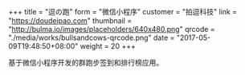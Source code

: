 +++
title = "逗の跑"
form = "微信小程序"
customer = "拍逗科技"
link = "https://doudeipao.com"
thumbnail = "http://bulma.io/images/placeholders/640x480.png"
qrcode = "./media/works/bullsandcows-qrcode.png"
date = "2017-05-09T19:48:50+08:00"
weight = 20
+++

基于微信小程序开发的群跑步签到和排行榜应用。

